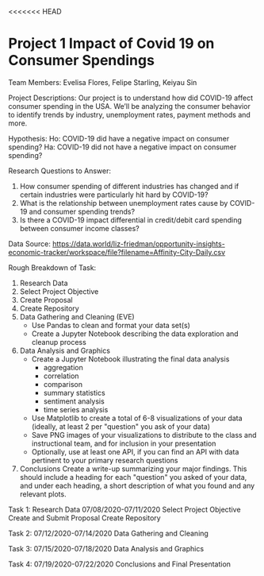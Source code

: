 <<<<<<< HEAD
# Project 1 Impact of Covid 19 on Consumer Spendings
Team Members:  Evelisa Flores, Felipe Starling, Keiyau Sin

Project Descriptions: Our project is to understand how did COVID-19 affect consumer spending in the USA. We’ll be analyzing the consumer behavior to identify trends by industry, unemployment rates, payment methods and more.

Hypothesis: 
Ho: COVID-19 did have a negative impact on consumer spending?
Ha: COVID-19 did not have a negative impact on consumer spending?

Research Questions to Answer:
1. How consumer spending of different industries has changed and if certain industries were particularly hit hard by COVID-19?
2. What is the relationship between unemployment rates cause by COVID-19 and consumer spending trends?
3. Is there a COVID-19 impact differential in credit/debit card spending between consumer income classes?

Data Source: https://data.world/liz-friedman/opportunity-insights-economic-tracker/workspace/file?filename=Affinity-City-Daily.csv

Rough Breakdown of Task:
1. Research Data
2. Select Project Objective
3. Create Proposal
4. Create Repository
5. Data Gathering and Cleaning (EVE)
    * Use Pandas to clean and format your data set(s)
    * Create a Jupyter Notebook describing the data exploration and cleanup process
6. Data Analysis and Graphics
    * Create a Jupyter Notebook illustrating the final data analysis
        * aggregation
        * correlation
        * comparison
        * summary statistics
        * sentiment analysis
        * time series analysis
    * Use Matplotlib to create a total of 6-8 visualizations of your data (ideally, at least 2 per "question" you ask of your data)
    * Save PNG images of your visualizations to distribute to the class and instructional team, and for inclusion in your presentation
    * Optionally, use at least one API, if you can find an API with data pertinent to your primary research questions
7. Conclusions
Create a write-up summarizing your major findings. This should include a heading for each "question" you asked of your data, and under each heading, a short description of what you found and any relevant plots.

Task 1: Research Data 07/08/2020-07/11/2020
Select Project Objective
Create and Submit Proposal
Create Repository

Task 2: 07/12/2020-07/14/2020
Data Gathering and Cleaning

Task 3: 07/15/2020-07/18/2020
Data Analysis and Graphics

Task 4: 07/19/2020-07/22/2020
Conclusions and Final Presentation